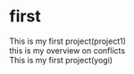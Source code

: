 # first
This is my first project(project1) <br>
this is my  overview  on conflicts<BR>
This is my first project(yogi)<br>
